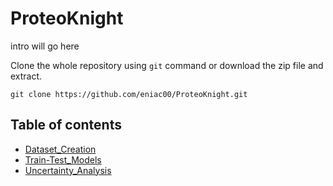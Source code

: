 # ProteoKnight
intro will go here

Clone the whole repository using `git` command or download the zip file and extract.

```shell
git clone https://github.com/eniac00/ProteoKnight.git
```

## Table of contents

* [Dataset_Creation](https://github.com/eniac00/ProteoKnight/tree/main/Dataset_Creation)
* [Train-Test_Models](https://github.com/eniac00/ProteoKnight/tree/main/Train-Test_Models)
* [Uncertainty_Analysis](https://github.com/eniac00/ProteoKnight/tree/main/Uncertainty_Analysis)

